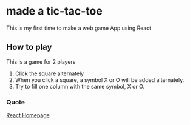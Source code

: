 # made a tic-tac-toe

This is my first time to make a web game App using React

## How to play
This is a game for 2 players
1. Click the square alternately
2. When you click a square, a symbol X or O will be added alternately.
3. Try to fill one column with the same symbol, X or O.


### Quote
[React Homepage](https://ja.react.dev/learn/tutorial-tic-tac-toe)

